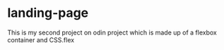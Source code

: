 # landing-page
 This is my second  project on odin project which is made up of a flexbox container and CSS.flex
